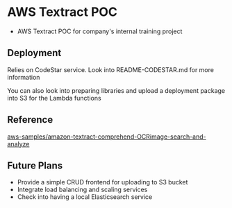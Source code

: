 # AWS Textract POC

- AWS Textract POC for company's internal training project

## Deployment
Relies on CodeStar service.
Look into README-CODESTAR.md for more information

You can also look into preparing libraries and upload a deployment package into S3 for the Lambda functions

## Reference
[aws-samples/amazon-textract-comprehend-OCRimage-search-and-analyze](https://github.com/aws-samples/amazon-textract-comprehend-OCRimage-search-and-analyze "OCRimage-analyze")

## Future Plans
- Provide a simple CRUD frontend for uploading to S3 bucket
- Integrate load balancing and scaling services
- Check into having a local Elasticsearch service